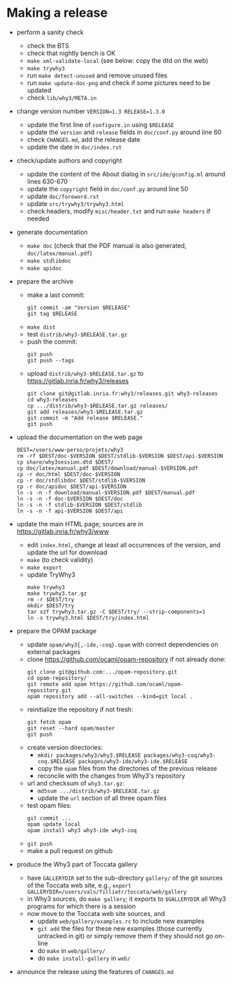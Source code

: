 # Making a release

* perform a sanity check
  - check the BTS
  - check that nightly bench is OK
  - `make xml-validate-local`
    (see below: copy the dtd on the web)
  - `make trywhy3`
  - run `make detect-unused` and remove unused files
  - run `make update-doc-png` and check if some pictures need to be updated
  - check `lib/why3/META.in`

* change version number `VERSION=1.3 RELEASE=1.3.0`
  - update the first line of `configure.in` using `$RELEASE`
  - update the `version` and `release` fields in `doc/conf.py` around line 60
  - check `CHANGES.md`, add the release date
  - update the date in `doc/index.rst`

* check/update authors and copyright
  - update the content of the About dialog in `src/ide/gconfig.ml`
    around lines 630-670
  - update the `copyright` field in `doc/conf.py` around line 50
  - update `doc/foreword.rst`
  - update `src/trywhy3/trywhy3.html`
  - check headers, modify `misc/header.txt` and run `make headers` if needed

* generate documentation
  - `make doc`
    (check that the PDF manual is also generated, `doc/latex/manual.pdf`)
  - `make stdlibdoc`
  - `make apidoc`

* prepare the archive
  - make a last commit:
    ```
    git commit -am "Version $RELEASE"
    git tag $RELEASE
    ```
  - `make dist`
  - test `distrib/why3-$RELEASE.tar.gz`
  - push the commit:
    ```
    git push
    git push --tags
    ```
  - upload `distrib/why3-$RELEASE.tar.gz` to https://gitlab.inria.fr/why3/releases
    ```
    git clone git@gitlab.inria.fr:why3/releases.git why3-releases
    cd why3-releases
    cp .../distrib/why3-$RELEASE.tar.gz releases/
    git add releases/why3-$RELEASE.tar.gz
    git commit -m "Add release $RELEASE."
    git push
    ```

* upload the documentation on the web page
  ```
  DEST=/users/www-perso/projets/why3
  rm -rf $DEST/doc-$VERSION $DEST/stdlib-$VERSION $DEST/api-$VERSION
  cp share/why3session.dtd $DEST/
  cp doc/latex/manual.pdf $DEST/download/manual-$VERSION.pdf
  cp -r doc/html $DEST/doc-$VERSION
  cp -r doc/stdlibdoc $DEST/stdlib-$VERSION
  cp -r doc/apidoc $DEST/api-$VERSION
  ln -s -n -f download/manual-$VERSION.pdf $DEST/manual.pdf
  ln -s -n -f doc-$VERSION $DEST/doc
  ln -s -n -f stdlib-$VERSION $DEST/stdlib
  ln -s -n -f api-$VERSION $DEST/api
  ```

* update the main HTML page; sources are in https://gitlab.inria.fr/why3/www
  - edit `index.html`, change at least all occurrences of the version, and
    update the url for download
  - `make` (to check validity)
  - `make export`
  - update TryWhy3
    ```
    make trywhy3
    make trywhy3.tar.gz
    rm -r $DEST/try
    mkdir $DEST/try
    tar xzf trywhy3.tar.gz -C $DEST/try/ --strip-components=1
    ln -s trywhy3.html $DEST/try/index.html
    ```

* prepare the OPAM package
  - update `opam/why3{,-ide,-coq}.opam` with correct dependencies on external packages
  - clone https://github.com/ocaml/opam-repository if not already done:
    ```
    git clone git@github.com:.../opam-repository.git
    cd opam-repository/
    git remote add opam https://github.com/ocaml/opam-repository.git
    opam repository add --all-switches --kind=git local .
    ```
  - reinitialize the repository if not fresh:
    ```
    git fetch opam
    git reset --hard opam/master
    git push
    ```
  - create version directories:
    - `mkdir packages/why3/why3.$RELEASE packages/why3-coq/why3-coq.$RELEASE packages/why3-ide/why3-ide.$RELEASE`
    - copy the `opam` files from the directories of the previous release
    - reconcile with the changes from Why3's repository
  - url and checksum of `why3.tar.gz`:
    - `md5sum .../distrib/why3-$RELEASE.tar.gz`
    - update the `url` section of all three opam files
  - test opam files:
    ```
    git commit ...
    opam update local
    opam install why3 why3-ide why3-coq
    ```
  - `git push`
  - make a pull request on github

* produce the Why3 part of Toccata gallery
  - have `GALLERYDIR` set to the sub-directory `gallery/` of the git sources
    of the Toccata web site, e.g.,
    `export GALLERYDIR=/users/vals/filliatr/toccata/web/gallery`
  - in Why3 sources, do `make gallery`; it exports to `$GALLERYDIR` all
    Why3 programs for which there is a session
  - now move to the Toccata web site sources, and
    - update `web/gallery/examples.rc` to include new examples
    - `git add` the files for these new examples (those currently untracked
      in git) or simply remove them if they should not go on-line
    - do `make` in `web/gallery/`
    - do `make install-gallery` in `web/`

* announce the release using the features of `CHANGES.md`
